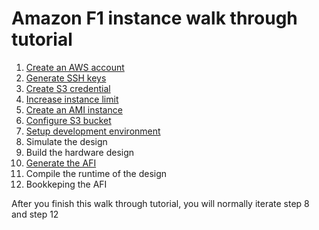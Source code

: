 # Amazon F1 instance walk through tutorial

1. [Create an AWS account](create_aws_account.md)
2. [Generate SSH keys](generate_ssh_keys.md)
3. [Create S3 credential](create_s3_credential.md)
4. [Increase instance limit](increase_instance_limit.md)
5. [Create an AMI instance](create_ami_instance.md)
6. [Configure S3 bucket](configure_s3.md)
7. [Setup development environment](setup_development_environment.md)
8. Simulate the design
9. Build the hardware design
10. [Generate the AFI](generate_afi.md)
11. Compile the runtime of the design
12. Bookkeping the AFI

After you finish this walk through tutorial, you will normally iterate step 8 and step 12
